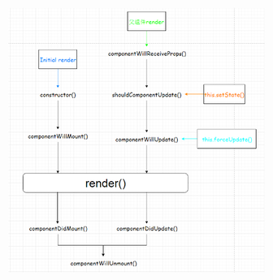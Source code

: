![react 生命周期](https://github.com/luocong2016/antd_demo/blob/master/src/assets/react%E7%94%9F%E5%91%BD%E5%91%A8%E6%9C%9F.png)
